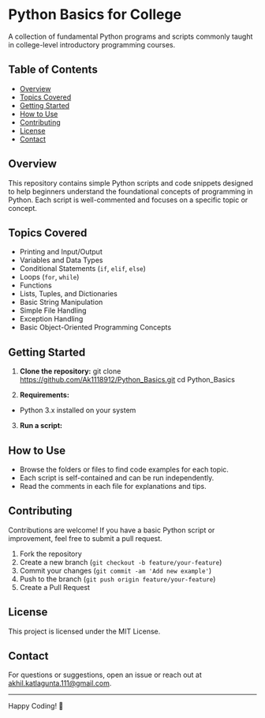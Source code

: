 # Python Basics for College

A collection of fundamental Python programs and scripts commonly taught in college-level introductory programming courses.

## Table of Contents

- [Overview](#overview)
- [Topics Covered](#topics-covered)
- [Getting Started](#getting-started)
- [How to Use](#how-to-use)
- [Contributing](#contributing)
- [License](#license)
- [Contact](#contact)

## Overview

This repository contains simple Python scripts and code snippets designed to help beginners understand the foundational concepts of programming in Python. Each script is well-commented and focuses on a specific topic or concept.

## Topics Covered

- Printing and Input/Output
- Variables and Data Types
- Conditional Statements (`if`, `elif`, `else`)
- Loops (`for`, `while`)
- Functions
- Lists, Tuples, and Dictionaries
- Basic String Manipulation
- Simple File Handling
- Exception Handling
- Basic Object-Oriented Programming Concepts

## Getting Started

1. **Clone the repository:**
git clone https://github.com/Ak1118912/Python_Basics.git
cd Python_Basics

2. **Requirements:**
- Python 3.x installed on your system

3. **Run a script:**

## How to Use

- Browse the folders or files to find code examples for each topic.
- Each script is self-contained and can be run independently.
- Read the comments in each file for explanations and tips.

## Contributing

Contributions are welcome! If you have a basic Python script or improvement, feel free to submit a pull request.

1. Fork the repository
2. Create a new branch (`git checkout -b feature/your-feature`)
3. Commit your changes (`git commit -am 'Add new example'`)
4. Push to the branch (`git push origin feature/your-feature`)
5. Create a Pull Request

## License

This project is licensed under the MIT License.

## Contact

For questions or suggestions, open an issue or reach out at [akhil.katlagunta.111@gmail.com](mailto:akhil.katlagunta.111@gmail.com).

---

Happy Coding! 🚀


